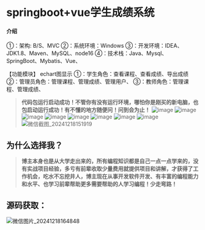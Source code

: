 # springboot+vue学生成绩系统

#### 介绍
①：架构: B/S、MVC
②：系统环境：Windows
③：开发环境：IDEA、JDK1.8、Maven、MySQL、node16
④：技术栈：Java、Mysql、SpringBoot、Mybatis、Vue、

【功能模块】
echart图显示
①：学生角色：查看课程、查看成绩、导出成绩
②：管理员角色：管理课程、管理成绩、管理用户、
③：教师角色：管理课程、管理成绩、


> **代码包运行启动成功！不管你有没有运行环境，哪怕你是刚买的新电脑，也包启动运行成功！有不懂的地方随便问！问到会为止！**
![image](https://github.com/user-attachments/assets/eeaef9c3-39cc-4c02-89c0-1ebd50d21f9f)
![image](https://github.com/user-attachments/assets/dbda4c45-a6ad-4014-97af-276e933782f5)
![image](https://github.com/user-attachments/assets/d93b9c2b-e8ae-4034-b9e8-af164534da15)
![image](https://github.com/user-attachments/assets/215a3ab4-2e7c-408d-b42f-a9ae402e15f1)
![image](https://github.com/user-attachments/assets/caf5092a-8969-4aea-81e6-d9ef572f5c46)
![image](https://github.com/user-attachments/assets/0eb20218-4aa1-4375-82ba-63b747200fb7)
![image](https://github.com/user-attachments/assets/6064628b-7595-4a9b-8875-2c415e0bdf5f)
![image](https://github.com/user-attachments/assets/4e0e4513-cc86-47fd-a2d4-2c5a7c4d89eb)
![微信截图_20241218151919](https://github.com/user-attachments/assets/10ae5e2a-1584-46a3-b4fd-f9f5ffebe7f8)

## 为什么选择我？

> **博主本身也是从大学走出来的，所有编程知识都是自己一点一点学来的，没有实战项目经验，多亏有前辈收取少量费用就提供项目和讲解，才获得了工作机会，吃水不忘挖井人，博主现在从事开发软件开发、有丰富的编程能力和水平、也学习前辈帮助更多需要帮助的人学习编程！少走弯路！**

## 源码获取：
![微信图片_20241218164848](https://github.com/user-attachments/assets/cc6a7dba-9bfd-41af-b6cc-797c0d378d0b)
